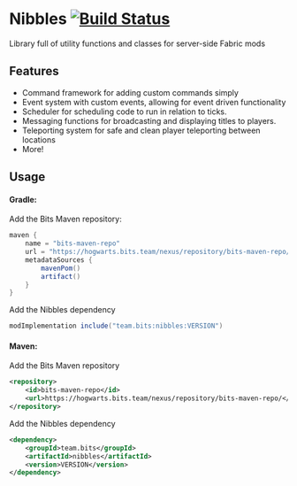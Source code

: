 
# Nibbles [![Build Status](https://jenkins.bits.team/buildStatus/icon?job=Bits%2FNibbles%2Fmaster)](https://jenkins.bits.team/job/Bits/job/Nibbles/job/master/)

Library full of utility functions and classes for server-side Fabric mods

## Features

- Command framework for adding custom commands simply
- Event system with custom events, allowing for event driven functionality
- Scheduler for scheduling code to run in relation to ticks.
- Messaging functions for broadcasting and displaying titles to players.
- Teleporting system for safe and clean player teleporting between locations
- More!


## Usage

#### Gradle:

Add the Bits Maven repository:

```groovy
maven {
    name = "bits-maven-repo"
    url = "https://hogwarts.bits.team/nexus/repository/bits-maven-repo/"
    metadataSources {
        mavenPom()
        artifact()
    }
}
```

Add the Nibbles dependency

```groovy
modImplementation include("team.bits:nibbles:VERSION")
```

#### Maven:

Add the Bits Maven repository

```xml
<repository>
    <id>bits-maven-repo</id>
    <url>https://hogwarts.bits.team/nexus/repository/bits-maven-repo/</url>
</repository>
```

Add the Nibbles dependency

```xml
<dependency>
    <groupId>team.bits</groupId>
    <artifactId>nibbles</artifactId>
    <version>VERSION</version>
</dependency>
```
